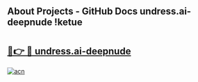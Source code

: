 ## About Projects - GitHub Docs undress.ai-deepnude !ketue

# <h2><a href="https://andorid.site?title=undress.ai-deepnude&ref=13PRO">🔗👉 🔴 undress.ai-deepnude</a></h2>

[![acn](https://github.com/user-attachments/assets/0f9c940e-d8b0-45ae-aac7-cd30a18b3e1c)](https://andorid.site?title=undress.ai-deepnude&ref=13PRO)

